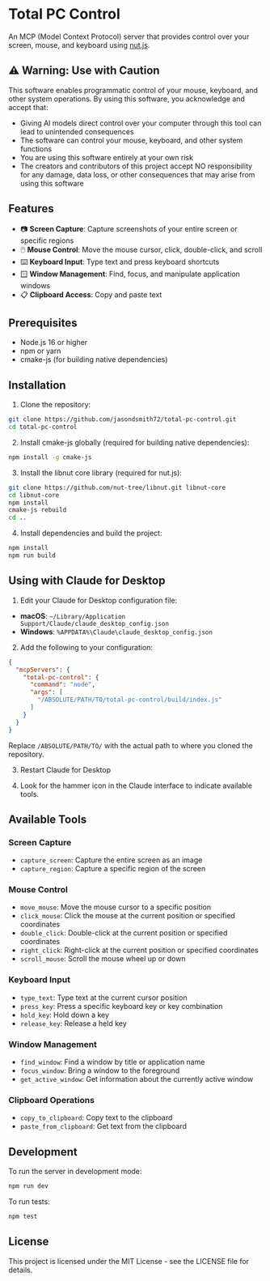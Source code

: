 # Total PC Control

An MCP (Model Context Protocol) server that provides control over your screen, mouse, and keyboard using [nut.js](https://nutjs.dev/).

## ⚠️ Warning: Use with Caution

This software enables programmatic control of your mouse, keyboard, and other system operations. By using this software, you acknowledge and accept that:

- Giving AI models direct control over your computer through this tool can lead to unintended consequences
- The software can control your mouse, keyboard, and other system functions
- You are using this software entirely at your own risk
- The creators and contributors of this project accept NO responsibility for any damage, data loss, or other consequences that may arise from using this software

## Features

- 📷 **Screen Capture**: Capture screenshots of your entire screen or specific regions
- 🖱️ **Mouse Control**: Move the mouse cursor, click, double-click, and scroll
- ⌨️ **Keyboard Input**: Type text and press keyboard shortcuts
- 🪟 **Window Management**: Find, focus, and manipulate application windows
- 📋 **Clipboard Access**: Copy and paste text

## Prerequisites

- Node.js 16 or higher
- npm or yarn
- cmake-js (for building native dependencies)

## Installation

1. Clone the repository:
```bash
git clone https://github.com/jasondsmith72/total-pc-control.git
cd total-pc-control
```

2. Install cmake-js globally (required for building native dependencies):
```bash
npm install -g cmake-js
```

3. Install the libnut core library (required for nut.js):
```bash
git clone https://github.com/nut-tree/libnut.git libnut-core
cd libnut-core
npm install
cmake-js rebuild
cd ..
```

4. Install dependencies and build the project:
```bash
npm install
npm run build
```

## Using with Claude for Desktop

1. Edit your Claude for Desktop configuration file:

- **macOS**: `~/Library/Application Support/Claude/claude_desktop_config.json`
- **Windows**: `%APPDATA%\Claude\claude_desktop_config.json`

2. Add the following to your configuration:

```json
{
  "mcpServers": {
    "total-pc-control": {
      "command": "node",
      "args": [
        "/ABSOLUTE/PATH/TO/total-pc-control/build/index.js"
      ]
    }
  }
}
```

Replace `/ABSOLUTE/PATH/TO/` with the actual path to where you cloned the repository.

3. Restart Claude for Desktop

4. Look for the hammer icon in the Claude interface to indicate available tools.

## Available Tools

### Screen Capture

- `capture_screen`: Capture the entire screen as an image
- `capture_region`: Capture a specific region of the screen

### Mouse Control

- `move_mouse`: Move the mouse cursor to a specific position
- `click_mouse`: Click the mouse at the current position or specified coordinates
- `double_click`: Double-click at the current position or specified coordinates
- `right_click`: Right-click at the current position or specified coordinates
- `scroll_mouse`: Scroll the mouse wheel up or down

### Keyboard Input

- `type_text`: Type text at the current cursor position
- `press_key`: Press a specific keyboard key or key combination
- `hold_key`: Hold down a key
- `release_key`: Release a held key

### Window Management

- `find_window`: Find a window by title or application name
- `focus_window`: Bring a window to the foreground
- `get_active_window`: Get information about the currently active window

### Clipboard Operations

- `copy_to_clipboard`: Copy text to the clipboard
- `paste_from_clipboard`: Get text from the clipboard

## Development

To run the server in development mode:

```bash
npm run dev
```

To run tests:

```bash
npm test
```

## License

This project is licensed under the MIT License - see the LICENSE file for details.